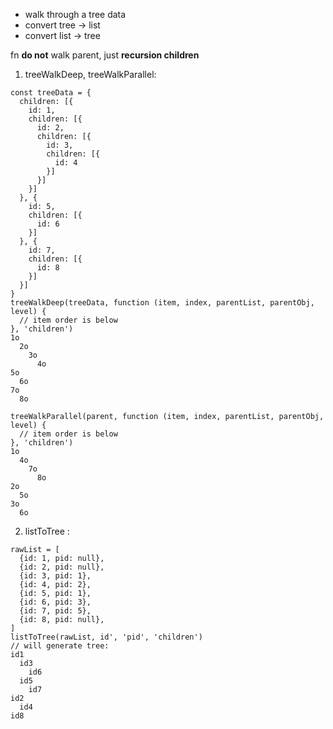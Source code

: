 * walk through a tree data
* convert tree -> list
* convert list -> tree

fn **do not** walk parent, just **recursion children**


1. treeWalkDeep, treeWalkParallel:

```
const treeData = {
  children: [{
    id: 1,
    children: [{
      id: 2,
      children: [{
        id: 3,
        children: [{
          id: 4
        }]
      }]
    }]
  }, {
    id: 5,
    children: [{
      id: 6
    }]
  }, {
    id: 7,
    children: [{
      id: 8
    }]
  }]
}
treeWalkDeep(treeData, function (item, index, parentList, parentObj, level) {
  // item order is below
}, 'children')
1o
  2o
    3o
      4o
5o
  6o
7o
  8o
```

```
treeWalkParallel(parent, function (item, index, parentList, parentObj, level) {
  // item order is below
}, 'children')
1o
  4o
    7o
      8o
2o
  5o
3o
  6o
```


2. listToTree :
```
rawList = [
  {id: 1, pid: null},
  {id: 2, pid: null},
  {id: 3, pid: 1},
  {id: 4, pid: 2},
  {id: 5, pid: 1},
  {id: 6, pid: 3},
  {id: 7, pid: 5},
  {id: 8, pid: null},
]
listToTree(rawList, id', 'pid', 'children')
// will generate tree:
id1
  id3
    id6
  id5
    id7
id2
  id4
id8
```
